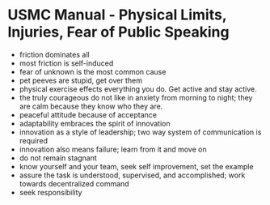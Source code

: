 # USMC Manual - Physical Limits, Injuries, Fear of Public Speaking
- friction dominates all 
- most friction is self-induced
- fear of unknown is the most common cause
- pet peeves are stupid, get over them
- physical exercise effects everything you do. Get active and stay active.
- the truly courageous do not like in anxiety from morning to night; they are calm because they know who they are.
- peaceful attitude because of acceptance
- adaptability embraces the spirit of innovation
- innovation as a style of leadership; two way system of communication is required
- innovation also means failure; learn from it and move on
- do not remain stagnant
- know yourself and your team, seek self improvement, set the example
- assure the task is understood, supervised, and accomplished; work towards decentralized command
- seek responsibility